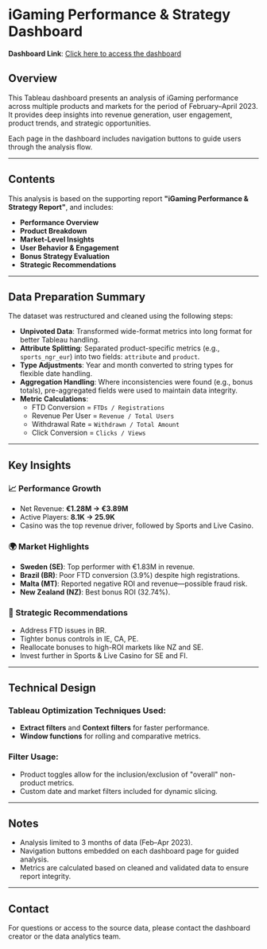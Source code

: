 # iGaming Performance & Strategy Dashboard

**Dashboard Link**: [Click here to access the dashboard](https://public.tableau.com/app/profile/ayman.gundru/viz/Book1_17469997268340/PerformanceOverview?publish=yes)

## Overview

This Tableau dashboard presents an analysis of iGaming performance across multiple products and markets for the period of February–April 2023. It provides deep insights into revenue generation, user engagement, product trends, and strategic opportunities.

Each page in the dashboard includes navigation buttons to guide users through the analysis flow.

---

## Contents

This analysis is based on the supporting report **"iGaming Performance & Strategy Report"**, and includes:

- **Performance Overview**  
- **Product Breakdown**  
- **Market-Level Insights**  
- **User Behavior & Engagement**  
- **Bonus Strategy Evaluation**  
- **Strategic Recommendations**

---

## Data Preparation Summary

The dataset was restructured and cleaned using the following steps:

- **Unpivoted Data**: Transformed wide-format metrics into long format for better Tableau handling.
- **Attribute Splitting**: Separated product-specific metrics (e.g., `sports_ngr_eur`) into two fields: `attribute` and `product`.
- **Type Adjustments**: Year and month converted to string types for flexible date handling.
- **Aggregation Handling**: Where inconsistencies were found (e.g., bonus totals), pre-aggregated fields were used to maintain data integrity.
- **Metric Calculations**: 
  - FTD Conversion = `FTDs / Registrations`
  - Revenue Per User = `Revenue / Total Users`
  - Withdrawal Rate = `Withdrawn / Total Amount`
  - Click Conversion = `Clicks / Views`

---

## Key Insights

### 📈 Performance Growth
- Net Revenue: **€1.28M → €3.89M**
- Active Players: **8.1K → 25.9K**
- Casino was the top revenue driver, followed by Sports and Live Casino.

### 🌍 Market Highlights
- **Sweden (SE)**: Top performer with €1.83M in revenue.
- **Brazil (BR)**: Poor FTD conversion (3.9%) despite high registrations.
- **Malta (MT)**: Reported negative ROI and revenue—possible fraud risk.
- **New Zealand (NZ)**: Best bonus ROI (32.74%).

### 🎯 Strategic Recommendations
- Address FTD issues in BR.
- Tighter bonus controls in IE, CA, PE.
- Reallocate bonuses to high-ROI markets like NZ and SE.
- Invest further in Sports & Live Casino for SE and FI.

---

## Technical Design

### Tableau Optimization Techniques Used:
- **Extract filters** and **Context filters** for faster performance.
- **Window functions** for rolling and comparative metrics.

### Filter Usage:
- Product toggles allow for the inclusion/exclusion of "overall" non-product metrics.
- Custom date and market filters included for dynamic slicing.

---

## Notes

- Analysis limited to 3 months of data (Feb–Apr 2023).
- Navigation buttons embedded on each dashboard page for guided analysis.
- Metrics are calculated based on cleaned and validated data to ensure report integrity.

---

## Contact

For questions or access to the source data, please contact the dashboard creator or the data analytics team.
